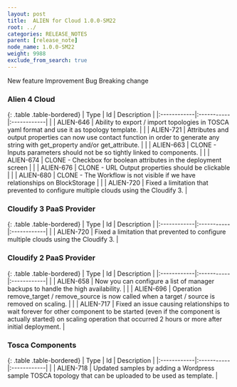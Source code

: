```yaml
---
layout: post
title:  ALIEN for Cloud 1.0.0-SM22
root: ../
categories: RELEASE_NOTES
parent: [release_note]
node_name: 1.0.0-SM22
weight: 9988
exclude_from_search: true
---
```





<i class="fa fa-plus text-success"></i> New feature <i class="fa fa-level-up text-primary"></i> Improvement  <i class="fa fa-bug text-danger"></i> Bug <i class="fa fa-exclamation-triangle text-warning"></i> Breaking change


### Alien 4 Cloud



  {: .table .table-bordered}
  | Type        | Id         | Description |
  |:------------|:-----------|:------------|
    |  <i class="fa fa-plus text-success"></i> | ALIEN-646 | Ability to export / import topologies in TOSCA yaml format and use it as topology template. |
    |  <i class="fa fa-plus text-success"></i> | ALIEN-721 | Attributes and output properties can now use contact function in order to generate any string with get_property and/or get_attribute. |
      |  <i class="fa fa-level-up text-primary"></i> | ALIEN-663 | CLONE - Inputs parameters should not be so tightly linked to components. |
    |  <i class="fa fa-level-up text-primary"></i> | ALIEN-674 | CLONE - Checkbox for boolean attributes in the deployment screen |
    |  <i class="fa fa-level-up text-primary"></i> | ALIEN-676 | CLONE - URL Output properties should be clickable |
      |  <i class="fa fa-bug text-danger"></i> | ALIEN-680 | CLONE - The Workflow is not visible if we have relationships on BlockStorage |
    |  <i class="fa fa-bug text-danger"></i> | ALIEN-720 | Fixed a limitation that prevented to configure multiple clouds using the Cloudify 3. |
  


### Cloudify 3 PaaS Provider



  {: .table .table-bordered}
  | Type        | Id         | Description |
  |:------------|:-----------|:------------|
        |  <i class="fa fa-bug text-danger"></i> | ALIEN-720 | Fixed a limitation that prevented to configure multiple clouds using the Cloudify 3. |
  


### Cloudify 2 PaaS Provider



  {: .table .table-bordered}
  | Type        | Id         | Description |
  |:------------|:-----------|:------------|
    |  <i class="fa fa-plus text-success"></i> | ALIEN-658 | Now you can configure a list of manager backups to handle the high availability. |
      |  <i class="fa fa-level-up text-primary"></i> | ALIEN-696 | Operation remove_target / remove_source is now called when a target / source is removed on scaling. |
      |  <i class="fa fa-bug text-danger"></i> | ALIEN-717 | Fixed an issue causing relationships to wait forever for other component to be started (even if the component is actually started) on scaling operation that occurred 2 hours or more after initial deployment. |
  


### Tosca Components



  {: .table .table-bordered}
  | Type        | Id         | Description |
  |:------------|:-----------|:------------|
    |  <i class="fa fa-plus text-success"></i> | ALIEN-718 | Updated samples by adding a Wordpress sample TOSCA topology that can be uploaded to be used as template. |
      

